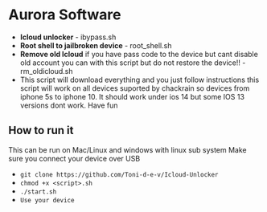 # Aurora Software
- **Icloud unlocker** - ibypass.sh
- **Root shell to jailbroken device** - root_shell.sh 
- **Remove old Icloud** if you have pass code to the device but cant disable old account you can with this script but do not restore the device!! - rm_oldicloud.sh
- This script will download everything and you just follow instructions this script will work on all devices suported by chackrain so devices from iphone 5s to iphone 10. It should work under ios 14 but some IOS 13 versions dont work.
Have fun
## How to run it
This can be run on Mac/Linux and windows with linux sub system
Make sure you connect your device over USB
- ``git clone https://github.com/Toni-d-e-v/Icloud-Unlocker``
- ``chmod +x <script>.sh ``
- ``./start.sh``
- ``Use your device ``

